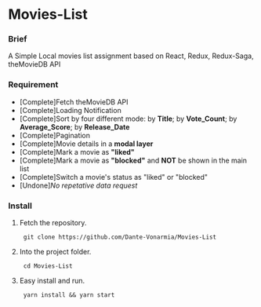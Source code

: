 # Movies-List
### Brief
A Simple Local movies list assignment based on React, Redux, Redux-Saga, theMovieDB API

### Requirement
- [Complete]Fetch theMovieDB API
- [Complete]Loading Notification
- [Complete]Sort by four different mode: by **Title**; by **Vote_Count**; by **Average_Score**; by **Release_Date**
- [Complete]Pagination
- [Complete]Movie details in a **modal layer**
- [Complete]Mark a movie as **"liked"**
- [Complete]Mark a movie as **"blocked"** and **NOT** be shown in the main list
- [Complete]Switch a movie's status as "liked" or "blocked"
- [Undone]*No repetative data request*

### Install
1) Fetch the repository.  

		git clone https://github.com/Dante-Vonarmia/Movies-List
	

2) Into the project folder.  

		cd Movies-List

3) Easy install and run.  

		yarn install && yarn start

